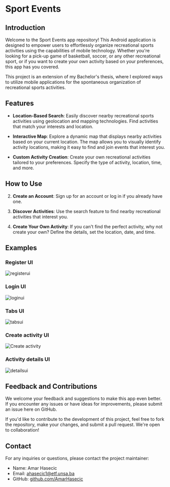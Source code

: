 # Sport Events

## Introduction

Welcome to the Sport Events app repository! This Android application is designed to empower users to effortlessly organize recreational sports activities using the capabilities of mobile technology. Whether you're looking for a pick-up game of basketball, soccer, or any other recreational sport, or if you want to create your own activity based on your preferences, this app has you covered.

This project is an extension of my Bachelor's thesis, where I explored ways to utilize mobile applications for the spontaneous organization of recreational sports activities.

## Features

- **Location-Based Search**: Easily discover nearby recreational sports activities using geolocation and mapping technologies. Find activities that match your interests and location.

- **Interactive Map**: Explore a dynamic map that displays nearby activities based on your current location. The map allows you to visually identify activity locations, making it easy to find and join events that interest you.

- **Custom Activity Creation**: Create your own recreational activities tailored to your preferences. Specify the type of activity, location, time, and more.
  


## How to Use

2. **Create an Account**: Sign up for an account or log in if you already have one.

3. **Discover Activities**: Use the search feature to find nearby recreational activities that interest you.

4. **Create Your Own Activity**: If you can't find the perfect activity, why not create your own? Define the details, set the location, date, and time.

## Examples


### Register UI
![registerui](https://github.com/AmarHasecic/app-for-organizing-sports-activities-frontend/assets/80314067/6388104a-37a9-449e-b209-428024036e83)


### Login UI
![loginui](https://github.com/AmarHasecic/app-for-organizing-sports-activities-frontend/assets/80314067/fbaf29e3-e5ab-404b-82b4-8c52ad2a9023)


### Tabs UI
![tabsui](https://github.com/AmarHasecic/app-for-organizing-sports-activities-frontend/assets/80314067/0c59238b-46f4-41a8-b295-b37af546f99b)


### Create activity UI
![Create activity](https://github.com/AmarHasecic/app-for-organizing-sports-activities-frontend/assets/80314067/b70ceeaa-48e0-4129-a954-11e81878159c)

### Activity details UI
![detailsui](https://github.com/AmarHasecic/app-for-organizing-sports-activities-frontend/assets/80314067/9351f188-98b1-4214-b1ef-e55f3c0c00b1)


## Feedback and Contributions

We welcome your feedback and suggestions to make this app even better. If you encounter any issues or have ideas for improvements, please submit an issue here on GitHub.

If you'd like to contribute to the development of this project, feel free to fork the repository, make your changes, and submit a pull request. We're open to collaboration!


## Contact

For any inquiries or questions, please contact the project maintainer:

- Name: Amar Hasecic
- Email: [ahasecic1@etf.unsa.ba](mailto:ahasecic1@etf.unsa.ba)
- GitHub: [github.com/AmarHasecic](https://github.com/AmarHasecic)

